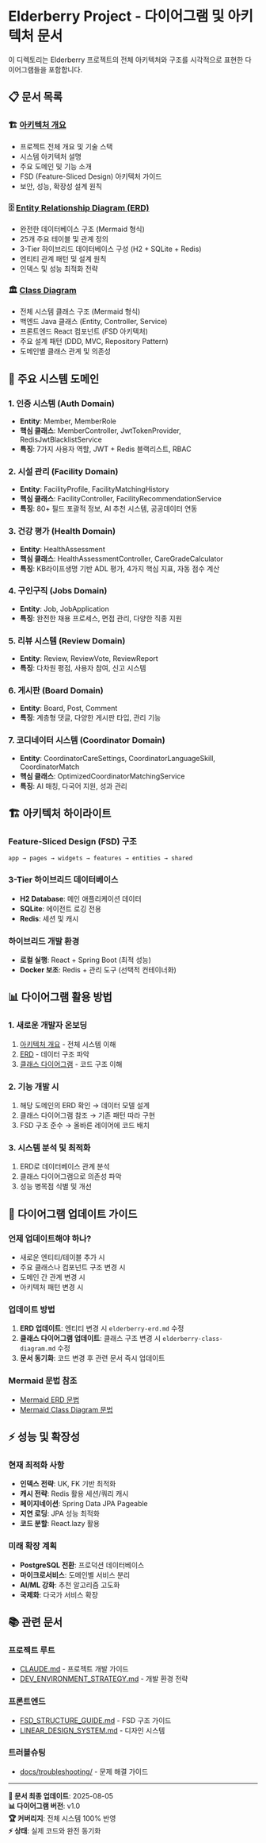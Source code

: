 # Elderberry Project - 다이어그램 및 아키텍처 문서

이 디렉토리는 Elderberry 프로젝트의 전체 아키텍처와 구조를 시각적으로 표현한 다이어그램들을 포함합니다.

## 📋 문서 목록

### 🏗️ [아키텍처 개요](./architecture-overview.md)
- 프로젝트 전체 개요 및 기술 스택
- 시스템 아키텍처 설명
- 주요 도메인 및 기능 소개
- FSD (Feature-Sliced Design) 아키텍처 가이드
- 보안, 성능, 확장성 설계 원칙

### 🗄️ [Entity Relationship Diagram (ERD)](./elderberry-erd.md)
- 완전한 데이터베이스 구조 (Mermaid 형식)
- 25개 주요 테이블 및 관계 정의
- 3-Tier 하이브리드 데이터베이스 구성 (H2 + SQLite + Redis)
- 엔티티 관계 패턴 및 설계 원칙
- 인덱스 및 성능 최적화 전략

### 🏛️ [Class Diagram](./elderberry-class-diagram.md)
- 전체 시스템 클래스 구조 (Mermaid 형식)
- 백엔드 Java 클래스 (Entity, Controller, Service)
- 프론트엔드 React 컴포넌트 (FSD 아키텍처)
- 주요 설계 패턴 (DDD, MVC, Repository Pattern)
- 도메인별 클래스 관계 및 의존성

## 🎯 주요 시스템 도메인

### 1. 인증 시스템 (Auth Domain)
- **Entity**: Member, MemberRole
- **핵심 클래스**: MemberController, JwtTokenProvider, RedisJwtBlacklistService
- **특징**: 7가지 사용자 역할, JWT + Redis 블랙리스트, RBAC

### 2. 시설 관리 (Facility Domain)
- **Entity**: FacilityProfile, FacilityMatchingHistory
- **핵심 클래스**: FacilityController, FacilityRecommendationService
- **특징**: 80+ 필드 포괄적 정보, AI 추천 시스템, 공공데이터 연동

### 3. 건강 평가 (Health Domain)
- **Entity**: HealthAssessment
- **핵심 클래스**: HealthAssessmentController, CareGradeCalculator
- **특징**: KB라이프생명 기반 ADL 평가, 4가지 핵심 지표, 자동 점수 계산

### 4. 구인구직 (Jobs Domain)
- **Entity**: Job, JobApplication
- **특징**: 완전한 채용 프로세스, 면접 관리, 다양한 직종 지원

### 5. 리뷰 시스템 (Review Domain)
- **Entity**: Review, ReviewVote, ReviewReport
- **특징**: 다차원 평점, 사용자 참여, 신고 시스템

### 6. 게시판 (Board Domain)
- **Entity**: Board, Post, Comment
- **특징**: 계층형 댓글, 다양한 게시판 타입, 관리 기능

### 7. 코디네이터 시스템 (Coordinator Domain)
- **Entity**: CoordinatorCareSettings, CoordinatorLanguageSkill, CoordinatorMatch
- **핵심 클래스**: OptimizedCoordinatorMatchingService
- **특징**: AI 매칭, 다국어 지원, 성과 관리

## 🏗️ 아키텍처 하이라이트

### Feature-Sliced Design (FSD) 구조
```
app → pages → widgets → features → entities → shared
```

### 3-Tier 하이브리드 데이터베이스
- **H2 Database**: 메인 애플리케이션 데이터
- **SQLite**: 에이전트 로깅 전용
- **Redis**: 세션 및 캐시

### 하이브리드 개발 환경
- **로컬 실행**: React + Spring Boot (최적 성능)
- **Docker 보조**: Redis + 관리 도구 (선택적 컨테이너화)

## 📊 다이어그램 활용 방법

### 1. 새로운 개발자 온보딩
1. [아키텍처 개요](./architecture-overview.md) - 전체 시스템 이해
2. [ERD](./elderberry-erd.md) - 데이터 구조 파악
3. [클래스 다이어그램](./elderberry-class-diagram.md) - 코드 구조 이해

### 2. 기능 개발 시
1. 해당 도메인의 ERD 확인 → 데이터 모델 설계
2. 클래스 다이어그램 참조 → 기존 패턴 따라 구현
3. FSD 구조 준수 → 올바른 레이어에 코드 배치

### 3. 시스템 분석 및 최적화
1. ERD로 데이터베이스 관계 분석
2. 클래스 다이어그램으로 의존성 파악
3. 성능 병목점 식별 및 개선

## 🔄 다이어그램 업데이트 가이드

### 언제 업데이트해야 하나?
- 새로운 엔티티/테이블 추가 시
- 주요 클래스나 컴포넌트 구조 변경 시
- 도메인 간 관계 변경 시
- 아키텍처 패턴 변경 시

### 업데이트 방법
1. **ERD 업데이트**: 엔티티 변경 시 `elderberry-erd.md` 수정
2. **클래스 다이어그램 업데이트**: 클래스 구조 변경 시 `elderberry-class-diagram.md` 수정
3. **문서 동기화**: 코드 변경 후 관련 문서 즉시 업데이트

### Mermaid 문법 참조
- [Mermaid ERD 문법](https://mermaid.js.org/syntax/entityRelationshipDiagram.html)
- [Mermaid Class Diagram 문법](https://mermaid.js.org/syntax/classDiagram.html)

## ⚡ 성능 및 확장성

### 현재 최적화 사항
- **인덱스 전략**: UK, FK 기반 최적화
- **캐시 전략**: Redis 활용 세션/쿼리 캐시
- **페이지네이션**: Spring Data JPA Pageable
- **지연 로딩**: JPA 성능 최적화
- **코드 분할**: React.lazy 활용

### 미래 확장 계획
- **PostgreSQL 전환**: 프로덕션 데이터베이스
- **마이크로서비스**: 도메인별 서비스 분리
- **AI/ML 강화**: 추천 알고리즘 고도화
- **국제화**: 다국가 서비스 확장

## 📚 관련 문서

### 프로젝트 루트
- [CLAUDE.md](../../CLAUDE.md) - 프로젝트 개발 가이드
- [DEV_ENVIRONMENT_STRATEGY.md](../../DEV_ENVIRONMENT_STRATEGY.md) - 개발 환경 전략

### 프론트엔드
- [FSD_STRUCTURE_GUIDE.md](../../frontend/FSD_STRUCTURE_GUIDE.md) - FSD 구조 가이드
- [LINEAR_DESIGN_SYSTEM.md](../../frontend/LINEAR_DESIGN_SYSTEM.md) - 디자인 시스템

### 트러블슈팅
- [docs/troubleshooting/](../troubleshooting/) - 문제 해결 가이드

---

**📝 문서 최종 업데이트**: 2025-08-05  
**📊 다이어그램 버전**: v1.0  
**🏆 커버리지**: 전체 시스템 100% 반영  
**⚡ 상태**: 실제 코드와 완전 동기화